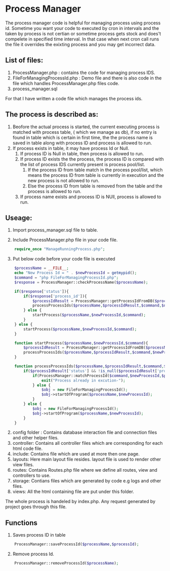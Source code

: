 Process Manager
============

  The process manager code is helpful for managing process using process id. 
  Sometime you want your code to executed by cron in intervals and the taken by process is not certian or sometime process gets stock and does't compelete in specified time interval. In that case when next cron call runs the file it overrides the exixting process and you may get incorrect data.

## List of files:
1. ProcessManager.php : contains the code for managing process IDS.
2. FileForManagingProcessId.php : Demo file and there is also code in the file which handles ProcessManager.php files code.
3. process_manager.sql
 

  For that I have written a code file which manages the process ids.

## The process is described as:
1. Beofore the actual process is started, the current executing process is matched with process table, ( which we manage as db), if no entry is found in table which is certain in first time, the the process name is saved in table along with process ID and process is allowed to run.
2. If process exists in table, it may have process Id or Null.
    1. If process ID is Null in table, then process is allowed to run.
    2. If process ID exists the the process, the process ID is compared with the list of process IDS currently present is process pool/list.
        1. If the process ID from table match in the process pool/list, which means the process ID from table is currently in execution and the new process is not allowed to run.
        2. Else the process ID from table is removed from the table and the process is allowed to run.
    3. If process name exists and process ID is NUll, process is allowed to run.
    


## Useage:
1. Import process_manager.sql file to table.

2. Include ProcessManager.php file in your code file.
```php
    require_once "ManageRunningProcess.php";
```
3. Put below code before your code file is executed

```php
    $processName = __FILE__;
    echo "New Process Id = " . $newProcessId = getmypid();
    $command = "php FileForManagingProcessId.php";
    $response = ProcessManager::checkProcessName($processName);

    if($response['status']){ 
        if($response['process_id']){
            $processIdResult = ProcessManager::getProcessIdFromDB($processName);
            processProcessIds($processName,$processIdResult,$command,$newProcessId);
        } else {
            startProcess($processName,$newProcessId,$command);
        }   
    } else {
        startProcess($processName,$newProcessId,$command);
    }

    function startProcess($processName,$newProcessId,$command){
        $processIdResult = ProcessManager::getProcessIdFromDB($processName);
        processProcessIds($processName,$processIdResult,$command,$newProcessId);
    } 

    function processProcessIds($processName,$processIdResult,$command,$newProcessId){
        if($processIdResult['status'] && !is_null($processIdResult['process_id'])){
            if(ProcessManager::matchProcessId($command,$newProcessId,$processIdResult['process_id'])){
                exit("Process already in excution-");
            } else {
                $obj = new FileForManagingProcessId();
                $obj->startOfProgram($processName,$newProcessId);
            }
        } else {
            $obj = new FileForManagingProcessId();
            $obj->startOfProgram($processName,$newProcessId);
        }
    }
```
2. config folder : Contains database interaction file and connection files and other helper files.
3. controller: Contains all controller files which are corresponding for each html code file.
4. include: Contains file which are used at more then one page.
5. layouts: Here main layout file resides. layout file is used to render other view files.
6. routes:  Contains Routes.php file where we define all routes, view and controllers to use.
7. storage: Contians files which are generated by code e.g logs and other files.  
8. views:   All the html containing file are put under this folder.

The whole process is handeled by index.php. Any request generated by project goes through this file.


## Functions

1. Saves process ID in table 
```php
    ProcessManager::saveProcessId($processName,$processId);
```
2. Remove process Id.
```php
    ProcessManager::removeProcessId($processName);
```    

